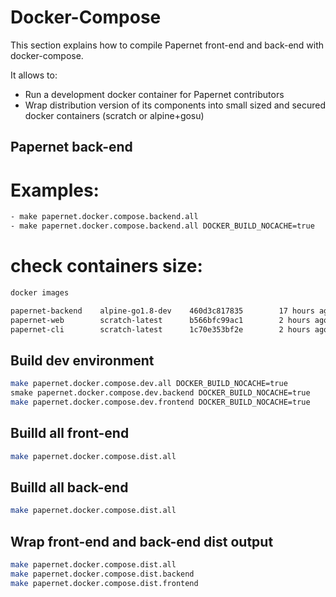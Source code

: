 # Docker-Compose

This section explains how to compile Papernet front-end and back-end with docker-compose.

It allows to:
- Run a development docker container for Papernet contributors
- Wrap distribution version of its components into small sized and secured docker containers (scratch or alpine+gosu)

## Papernet back-end

# Examples:
```bash
- make papernet.docker.compose.backend.all 
- make papernet.docker.compose.backend.all DOCKER_BUILD_NOCACHE=true
```

# check containers size:
```bash
docker images
```

```bash
papernet-backend    alpine-go1.8-dev    460d3c817835        17 hours ago        772 MB
papernet-web        scratch-latest      b566bfc99ac1        2 hours ago         22.6 MB
papernet-cli        scratch-latest      1c70e353bf2e        2 hours ago         20.7 MB
```




## Build dev environment
```bash
make papernet.docker.compose.dev.all DOCKER_BUILD_NOCACHE=true
smake papernet.docker.compose.dev.backend DOCKER_BUILD_NOCACHE=true
make papernet.docker.compose.dev.frontend DOCKER_BUILD_NOCACHE=true
```

## Builld all front-end
```bash
make papernet.docker.compose.dist.all
```

## Builld all back-end
```bash
make papernet.docker.compose.dist.all
```

## Wrap front-end and back-end dist output
```bash
make papernet.docker.compose.dist.all
make papernet.docker.compose.dist.backend
make papernet.docker.compose.dist.frontend
```

